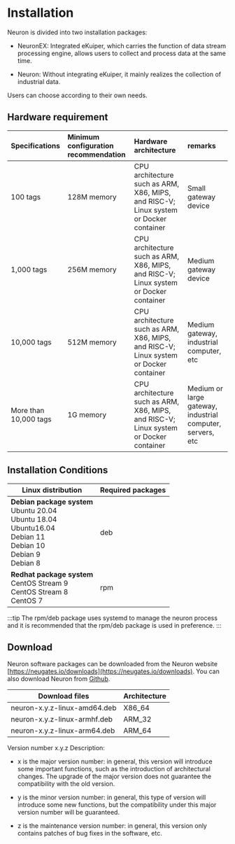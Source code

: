 # Installation

Neuron is divided into two installation packages:

* NeuronEX: Integrated eKuiper, which carries the function of data stream processing engine, allows users to collect and process data at the same time.

* Neuron: Without integrating eKuiper, it mainly realizes the collection of industrial data.

Users can choose according to their own needs.

## Hardware requirement

|Specifications|Minimum configuration recommendation|Hardware architecture|remarks|
| :-------------------- | :------------------------------ | :---------------------------------- | :----------------------------------- |
| 100 tags    | 128M memory | CPU architecture such as ARM, X86, MIPS, and RISC-V; Linux system or Docker container | Small gateway device |
| 1,000 tags  | 256M memory | CPU architecture such as ARM, X86, MIPS, and RISC-V; Linux system or Docker container | Medium gateway device |
| 10,000 tags | 512M memory | CPU architecture such as ARM, X86, MIPS, and RISC-V; Linux system or Docker container | Medium gateway, industrial computer, etc |
| More than 10,000 tags | 1G memory | CPU architecture such as ARM, X86, MIPS, and RISC-V; Linux system or Docker container | Medium or large gateway, industrial computer, servers, etc |

## Installation Conditions

| Linux distribution                                    | Required packages  |
| ------------------------------------------------------------ | ------------------ |
| **Debian package system**</br>Ubuntu 20.04 </br>Ubuntu 18.04 </br>Ubuntu16.04</br>Debian 11</br>Debian 10</br>Debian 9</br>Debian 8               | deb         |
| **Redhat package system**</br>CentOS Stream 9</br>CentOS Stream 8</br>CentOS 7    | rpm         |

:::tip
The rpm/deb package uses systemd to manage the neuron process and it is recommended that the rpm/deb package is used in preference.
:::

## Download

Neuron software packages can be downloaded from the Neuron website [https://neugates.io/downloads](https://neugates.io/downloads). You can also download Neuron from [Github](https://github.com/emqx/neuron/releases).

| Download files                    | Architecture  |
| --------------------------------- | ------------- |
| neuron-x.y.z-linux-amd64.deb      | X86_64        |
| neuron-x.y.z-linux-armhf.deb      | ARM_32        |
| neuron-x.y.z-linux-arm64.deb      | ARM_64        |

Version number x.y.z Description:

* x is the major version number: in general, this version will introduce some important functions, such as the introduction of architectural changes. The upgrade of the major version does not guarantee the compatibility with the old version.

* y is the minor version number: in general, this type of version will introduce some new functions, but the compatibility under this major version number will be guaranteed.

* z is the maintenance version number: in general, this version only contains patches of bug fixes in the software, etc.